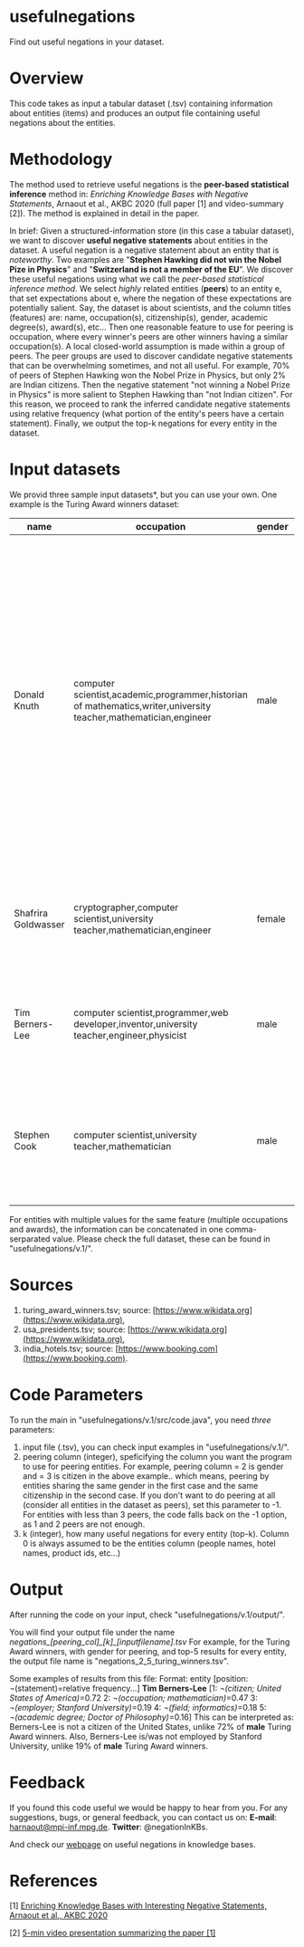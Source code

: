 # usefulnegations
Find out useful negations in your dataset.

# Overview
This code takes as input a tabular dataset (.tsv) containing information about entities (items) and produces an output file containing useful negations about the entities.

# Methodology
The method used to retrieve useful negations is the **peer-based statistical inference** method in: *Enriching Knowledge Bases with Negative Statements*, Arnaout et al., AKBC 2020  (full paper [1] and video-summary [2]). The method is explained in detail in the paper.

In brief: Given a structured-information store (in this case a tabular dataset), we want to discover **useful negative statements** about entities in the dataset. A useful negation is a negative statement about an entity that is *noteworthy*. Two examples are "**Stephen Hawking did not win the Nobel Pize in Physics**" and "**Switzerland is not a member of the EU**". We discover these useful negations using what we call the *peer-based statistical inference method*. We select *highly* related entities (**peers**) to an entity e, that set expectations about e, where the negation of these expectations are potentially salient. Say, the dataset is about scientists, and the column titles (features) are: name, occupation(s), citizenship(s), gender, academic degree(s), award(s), etc... Then one reasonable feature to use for peering is occupation, where every winner's peers are other winners having a similar occupation(s). A local closed-world assumption is made within a group of peers. The peer groups are used to discover candidate negative statements that can be overwhelming sometimes, and not all useful. For example, 70% of peers of Stephen Hawking won the Nobel Prize in Physics, but only 2% are Indian citizens. Then the negative statement "not winning a Nobel Prize in Physics" is more salient to Stephen Hawking than "not Indian citizen". For this reason, we proceed to rank the inferred candidate negative statements using relative frequency (what portion of the entity's peers have a certain statement). Finally, we output the top-k negations for every entity in the dataset.

# Input datasets
We provid three sample input datasets*, but you can use your own. One example is the Turing Award winners dataset:

| name | occupation | gender | citizen | employer | member of | academic degree | religion | residence | ethnicity | field | education | 
| ------------- | ------------- | ------------- | ------------- | ------------- | ------------- | ------------- | ------------- | ------------- | ------------- | ------------- | ------------- |
| Donald Knuth | computer scientist,academic,programmer,historian of mathematics,writer,university teacher,mathematician,engineer | male | United States of America | California Institute of Technology,Stanford University,Burroughs Corporation,Institute for Defense Analyses | National Academy of Engineering,National Academy of Sciences,Association for Computing Machinery,London Mathematical Society,Royal Society,Institute of Electrical and Electronics Engineers,French Academy of Sciences,Russian Academy of Sciences,Norwegian Academy of Science and Letters,American Academy of Arts and Sciences,American Philosophical Society,American Mathematical Society,Bavarian Academy of Sciences and Humanities,British Computer Society | Doctor of Philosophy | Lutheranism |  |  | analysis of algorithms,computer science,combinatorics | California Institute of Technology,Milwaukee Lutheran High School,Case Western Reserve University | 
| Shafrira Goldwasser | cryptographer,computer scientist,university teacher,mathematician,engineer | female | United States of America,Israel | Massachusetts Institute of Technology,Weizmann Institute of Science | National Academy of Engineering,National Academy of Sciences,American Academy of Arts and Sciences,Israel Academy of Sciences and Humanities |  |  | Israel |  | computer science | Carnegie Mellon University,University of California  Berkeley | 
| Tim Berners-Lee | computer scientist,programmer,web developer,inventor,university teacher,engineer,physicist | male | United Kingdom | School of Electronics and Computer Science  University of Southampton,CERN,Massachusetts Institute of Technology,World Wide Web Consortium,Plessey,Open Data Institute | National Academy of Engineering,National Academy of Sciences,American Academy of Arts and Sciences,Association for Computing Machinery,Royal Society | professor,Bachelor of Arts | Unitarian Universalism | Concord | English people | information technology,computer science | The Queen's College,Emanuel School | 
| Stephen Cook | computer scientist,university teacher,mathematician | male | Canada,United States of America | University of California  Berkeley,University of Toronto | National Academy of Sciences,American Academy of Arts and Sciences,Association for Computing Machinery,Royal Society of Canada,Royal Society,Göttingen Academy of Sciences | Doctor of Sciences |  |  |  | computer science | University of Michigan,Harvard University | 

For entities with multiple values for the same feature (multiple occupations and awards), the information can be concatenated in one comma-serparated value. Please check the full dataset, these can be found in "usefulnegations/v.1/".

# Sources

1) turing_award_winners.tsv; source: [https://www.wikidata.org](https://www.wikidata.org),
2) usa_presidents.tsv; source: [https://www.wikidata.org](https://www.wikidata.org),
3) india_hotels.tsv; source: [https://www.booking.com](https://www.booking.com).

# Code Parameters
To run the main in "usefulnegations/v.1/src/code.java", you need *three* parameters:

1) input file (.tsv), you can check input examples in "usefulnegations/v.1/".
2) peering column (integer), speficifying the column you want the program to use for peering entities. For example, peering column = 2 is gender and = 3 is citizen in the above example.. which means, peering by entities sharing the same gender in the first case and the same citizenship in the second case. If you don't want to do peering at all (consider all entities in the dataset as peers), set this parameter to -1. For entities with less than 3 peers, the code falls back on the -1 option, as 1 and 2 peers are not enough.
3) k (integer), how many useful negations for every entity (top-k).
Column 0 is always assumed to be the entities column (people names, hotel names, product ids, etc...)

# Output
After running the code on your input, check "usefulnegations/v.1/output/".

You will find your output file under the name *negations_[peering_col]\_[k]\_[inputfilename].tsv* For example, for the Turing Award winners, with gender for peering, and top-5 results for every entity, the output file name is "negations_2_5_turing_winners.tsv".

Some examples of results from this file: Format: entity [position: ¬(statement)=relative frequency...]
**Tim Berners-Lee** [1: ¬*(citizen; United States of America)*=0.72 2: ¬*(occupation; mathematician)*=0.47 3: ¬*(employer; Stanford University)*=0.19 4: ¬*(field; informatics)*=0.18 5: ¬*(academic degree; Doctor of Philosophy)*=0.16]
This can be interpreted as: Berners-Lee is not a citizen of the United States, unlike 72% of **male** Turing Award winners. Also, Berners-Lee is/was not employed by Stanford University, unlike 19% of **male** Turing Award winners.

# Feedback
If you found this code useful we would be happy to hear from you. For any suggestions, bugs, or general feedback, you can contact us on:
**E-mail**: harnaout@mpi-inf.mpg.de. **Twitter**: @negationInKBs.

And check our [webpage](https://www.mpi-inf.mpg.de/departments/databases-and-information-systems/research/knowledge-base-recall/interesting-negation-in-kbs) on useful negations in knowledge bases.

# References
[1] [Enriching Knowledge Bases with Interesting Negative Statements, Arnaout et al., AKBC 2020](https://www.akbc.ws/2020/assets/pdfs/pSLmyZKaS.pdf)

[2] [5-min video presentation summarizing the paper [1]](https://www.youtube.com/watch?v=Q-C2MbzGXjc)
